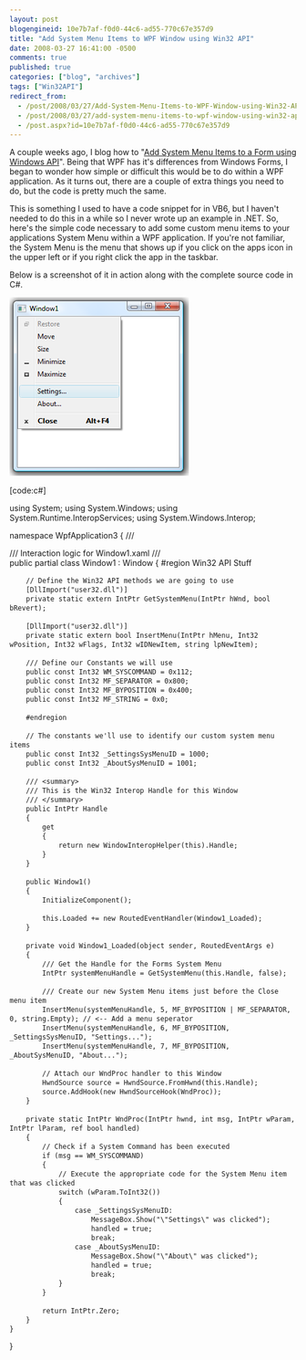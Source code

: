 ```yaml
---
layout: post
blogengineid: 10e7b7af-f0d0-44c6-ad55-770c67e357d9
title: "Add System Menu Items to WPF Window using Win32 API"
date: 2008-03-27 16:41:00 -0500
comments: true
published: true
categories: ["blog", "archives"]
tags: ["Win32API"]
redirect_from: 
  - /post/2008/03/27/Add-System-Menu-Items-to-WPF-Window-using-Win32-API
  - /post/2008/03/27/add-system-menu-items-to-wpf-window-using-win32-api
  - /post.aspx?id=10e7b7af-f0d0-44c6-ad55-770c67e357d9
---
```

<!-- more -->

A couple weeks ago, I blog how to "<a href="/post/2008/03/Add-System-Menu-Items-to-a-Form-using-Windows-API.aspx">Add System Menu Items to a Form using Windows API</a>". Being that WPF has it's differences from Windows Forms, I began to wonder how simple or difficult this would be to do within a WPF application. As it turns out, there are a couple of extra things you need to do, but the code is pretty much the same.

This is something I used to have a code snippet for in VB6, but I haven't needed to do this in a while so I never wrote up an example in .NET. So, here's the simple code necessary to add some custom menu items to your applications System Menu within a WPF application. If you're not familiar, the System Menu is the menu that shows up if you click on the apps icon in the upper left or if you right click the app in the taskbar.

Below is a screenshot of it in action along with the complete source code in C#.

<img src="/files/WPF_Add_System_Menu_Items.png" alt="" width="315" height="313" />

[code:c#]

using System;
using System.Windows;
using System.Runtime.InteropServices;
using System.Windows.Interop;

namespace WpfApplication3
{
    /// <summary>
    /// Interaction logic for Window1.xaml
    /// </summary>
    public partial class Window1 : Window
    {
        #region Win32 API Stuff

        // Define the Win32 API methods we are going to use
        [DllImport("user32.dll")]
        private static extern IntPtr GetSystemMenu(IntPtr hWnd, bool bRevert);

        [DllImport("user32.dll")]
        private static extern bool InsertMenu(IntPtr hMenu, Int32 wPosition, Int32 wFlags, Int32 wIDNewItem, string lpNewItem);

        /// Define our Constants we will use
        public const Int32 WM_SYSCOMMAND = 0x112;
        public const Int32 MF_SEPARATOR = 0x800;
        public const Int32 MF_BYPOSITION = 0x400;
        public const Int32 MF_STRING = 0x0;

        #endregion

        // The constants we'll use to identify our custom system menu items
        public const Int32 _SettingsSysMenuID = 1000;
        public const Int32 _AboutSysMenuID = 1001;

        /// <summary>
        /// This is the Win32 Interop Handle for this Window
        /// </summary>
        public IntPtr Handle
        {
            get
            {
                return new WindowInteropHelper(this).Handle;
            }
        }

        public Window1()
        {
            InitializeComponent();

            this.Loaded += new RoutedEventHandler(Window1_Loaded);
        }

        private void Window1_Loaded(object sender, RoutedEventArgs e)
        {
            /// Get the Handle for the Forms System Menu
            IntPtr systemMenuHandle = GetSystemMenu(this.Handle, false);

            /// Create our new System Menu items just before the Close menu item
            InsertMenu(systemMenuHandle, 5, MF_BYPOSITION | MF_SEPARATOR, 0, string.Empty); // <-- Add a menu seperator
            InsertMenu(systemMenuHandle, 6, MF_BYPOSITION, _SettingsSysMenuID, "Settings...");
            InsertMenu(systemMenuHandle, 7, MF_BYPOSITION, _AboutSysMenuID, "About...");

            // Attach our WndProc handler to this Window
            HwndSource source = HwndSource.FromHwnd(this.Handle);
            source.AddHook(new HwndSourceHook(WndProc));
        }

        private static IntPtr WndProc(IntPtr hwnd, int msg, IntPtr wParam, IntPtr lParam, ref bool handled)
        {
            // Check if a System Command has been executed
            if (msg == WM_SYSCOMMAND)
            {
                // Execute the appropriate code for the System Menu item that was clicked
                switch (wParam.ToInt32())
                {
                    case _SettingsSysMenuID:
                        MessageBox.Show("\"Settings\" was clicked");
                        handled = true;
                        break;
                    case _AboutSysMenuID:
                        MessageBox.Show("\"About\" was clicked");
                        handled = true;
                        break;
                }
            }

            return IntPtr.Zero;
        }
    }
}

```
